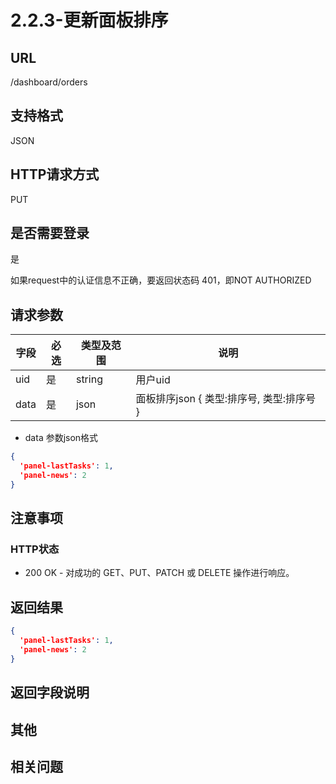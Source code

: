 # 2.2.3-更新面板排序

## URL

/dashboard/orders

## 支持格式

JSON

## HTTP请求方式

PUT

## 是否需要登录

是

如果request中的认证信息不正确，要返回状态码 401，即NOT AUTHORIZED

## 请求参数

字段 | 必选 | 类型及范围 | 说明
----|------|----------|-------------
uid     | 是   | string  | 用户uid
data    | 是   | json    | 面板排序json { 类型:排序号, 类型:排序号 }

- data 参数json格式

```json
{
  'panel-lastTasks': 1,
  'panel-news': 2
}
```

## 注意事项

### HTTP状态

- 200 OK - 对成功的 GET、PUT、PATCH 或 DELETE 操作进行响应。

## 返回结果

```json
{
  'panel-lastTasks': 1,
  'panel-news': 2
}
```

## 返回字段说明

## 其他

## 相关问题
